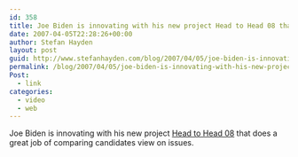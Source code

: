 ```yaml
---
id: 358
title: Joe Biden is innovating with his new project Head to Head 08 that does a great job of comparing candidates view on issues.
date: 2007-04-05T22:28:26+00:00
author: Stefan Hayden
layout: post
guid: http://www.stefanhayden.com/blog/2007/04/05/joe-biden-is-innovating-with-his-new-project-head-to-head-08-that-does-a-great-job-of-comparing-candidates-view-on-issues/
permalink: /blog/2007/04/05/joe-biden-is-innovating-with-his-new-project-head-to-head-08-that-does-a-great-job-of-comparing-candidates-view-on-issues/
Post:
  - link
categories:
  - video
  - web
---
```

<p>Joe Biden is innovating with his new project <a href="http://headtohead08.com">Head to Head 08</a> that does a great job of comparing candidates view on issues.
</p>
